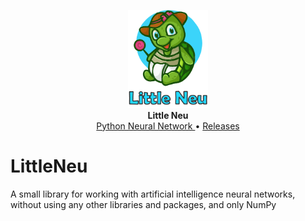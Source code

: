 <p align="center">
    <a href="https://github.com/wsudo/LittleNeu">
        <img src="./logo_wt.png" alt="LittleNeu" width="128">
    </a>
    <br>
    <b>Little Neu</b>
    <br>
    <a href="https://github.com/wsudo/LittleNeu">
        Python Neural Network
    </a>
    •
    <a href="https://github.com/Wsudo/LittleNeu/releases">
        Releases
    </a>
</p>

# LittleNeu
A small library for working with artificial intelligence neural networks, without using any other libraries and packages, and only NumPy
